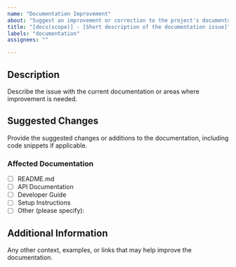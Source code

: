```yaml
---
name: "Documentation Improvement"
about: "Suggest an improvement or correction to the project's documentation"
title: "[docs(scope)] - [Short description of the documentation issue]"
labels: "documentation"
assignees: ""

---
```


## Description
Describe the issue with the current documentation or areas where improvement is needed.

## Suggested Changes
Provide the suggested changes or additions to the documentation, including code snippets if applicable.

### Affected Documentation
- [ ] README.md
- [ ] API Documentation
- [ ] Developer Guide
- [ ] Setup Instructions
- [ ] Other (please specify):

## Additional Information
Any other context, examples, or links that may help improve the documentation.
